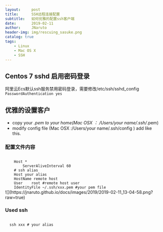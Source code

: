 ```yaml
---
layout:     post
title:      SSH远程连接配置
subtitle:   如何优雅的配置ssh客户端
date:       2019-02-11
author:     JNaruto
header-img: img/rescuing_sasuke.png
catalog: true
tags:
    - Linux
    - Mac OS X
    - SSH
---
```


## Centos 7 sshd 启用密码登录
  阿里云Ecs默认ssh服务禁用密码登录，需要修改/etc/ssh/sshd_config
<code>
  PasswordAuthentication yes
</code>
## 优雅的设置客户

  - copy your *.pem to your home(Mac OSX ： /Users/your name/.ssh/*.pem)
  - modify config file (Mac OSX :/Users/your name/.ssh/config ) add like this. 

### 配置文件内容

<code>
  	Host *
    	ServerAliveInterval 60
  	# ssh alias
  	Host your alias
  	HostName remote host
  	User	root #remote host user
  	IdentityFile ~/.ssh/xxx.pem #your pem file
</code>
![](https://jnaruto.github.io/docs/images/2019/2019-02-11_13-04-58.png?raw=true)

### Used ssh
<code>
  ssh xxx # your alias
</code>
